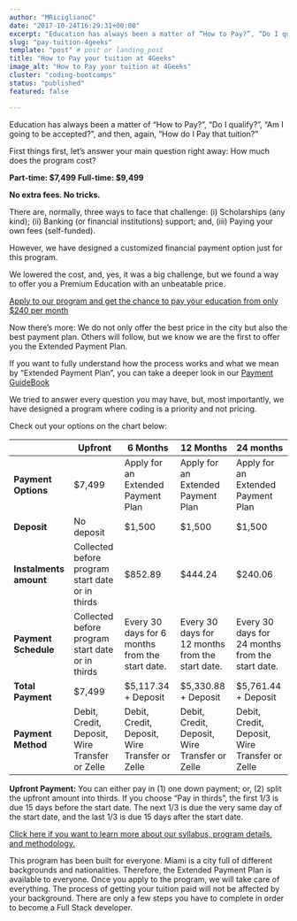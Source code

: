 ```yaml
---
author: "MRiciglianoC"
date: "2017-10-24T16:29:31+00:00"
excerpt: "Education has always been a matter of “How to Pay?”, “Do I qualify?”, Am I going to be accepted?”, and then, again “How do I Pay that tuition?”."
slug: "pay-tuition-4geeks"
template: "post" # post or landing_post
title: "How to Pay your tuition at 4Geeks"
image_alt: "How to Pay your tuition at 4Geeks"
cluster: "coding-bootcamps"
status: "published"
featured: false

---
```

Education has always been a matter of “How to Pay?”, “Do I qualify?”, “Am I going to be accepted?”, and then, again, “How do I Pay that tuition?”

First things first, let’s answer your main question right away: How much does the program cost?

**Part-time: $7,499**
**Full-time: $9,499**

**No extra fees. No tricks.**

There are, normally, three ways to face that challenge:
(i) Scholarships (any kind);
(ii) Banking (or financial institutions) support; and,
(iii) Paying your own fees (self-funded).

However, we have designed a customized financial payment option just for this program.

We lowered the cost, and, yes, it was a big challenge, but we found a way to offer you a Premium Education with an unbeatable price.

[Apply to our program and get the chance to pay your education from only $240 per month](/us/apply)

Now there’s more: We do not only offer the best price in the city but also the best payment plan. Others will follow, but we know we are the first to offer you the Extended Payment Plan.

If you want to fully understand how the process works and what we mean by “Extended Payment Plan”, you can take a deeper look in our [Payment GuideBook](https://storage.googleapis.com/4geeks-academy-website/Material%20(PDF%20and%20Images)%20website/4GA%20Financial%20Guidebook.pdf)

We tried to answer every question you may have, but, most importantly, we have designed a program where coding is a priority and not pricing.

Check out your options on the chart below:

|                | Upfront       | 6 Months                           | 12 Months                          | 24 months                          |
| -------------- | ------------- | ---------------------------------- | ---------------------------------- | ---------------------------------- |
| **Payment Options** | $7,499        | Apply for an Extended Payment Plan | Apply for an Extended Payment Plan | Apply for an Extended Payment Plan |
| **Deposit**          | No deposit     | $1,500                             | $1,500                             | $1,500                             |
| **Instalments amount** | Collected before program start date or in thirds | $852.89                            | $444.24                            | $240.06                            |
| **Payment Schedule**   | Collected before program start date or in thirds | Every 30 days for 6 months from the start date. | Every 30 days for 12 months from the start date. | Every 30 days for 24 months from the start date. |
| **Total Payment**      | $7,499        | $5,117.34 + Deposit               | $5,330.88 + Deposit               | $5,761.44 + Deposit               |
| **Payment Method**     | Debit, Credit, Deposit, Wire Transfer or Zelle | Debit, Credit, Deposit, Wire Transfer or Zelle | Debit, Credit, Deposit, Wire Transfer or Zelle | Debit, Credit, Deposit, Wire Transfer or Zelle |

**Upfront Payment:** You can either pay in (1) one down payment; or, (2) split the upfront amount into thirds. If you choose “Pay in thirds”, the first 1/3 is due 15 days before the start date. The next 1/3 is due the very same day of the start date, and the last 1/3 is due 15 days after the start date.

[Click here if you want to learn more about our syllabus, program details, and methodology.](/us/coding-bootcamps/part-time-full-stack-developer)

This program has been built for everyone. Miami is a city full of different backgrounds and nationalities. Therefore, the Extended Payment Plan is available to everyone. Once you apply to the program, we will take care of everything. The process of getting your tuition paid will not be affected by your background. There are only a few steps you have to complete in order to become a Full Stack developer.
